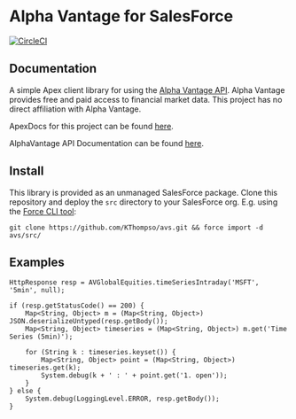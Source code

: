 # Alpha Vantage for SalesForce

[![CircleCI](https://circleci.com/gh/KThompso/avs.svg?style=svg&circle-token=0dc7f94d920d53cd8a6f30b82e6b522893d0b684)](https://circleci.com/gh/KThompso/avs)

Documentation
-------------

A simple Apex client library for using the [Alpha Vantage API][alpha-vantage-api-docs].  Alpha Vantage provides free and paid access to
financial market data.  This project has no direct affiliation with Alpha
Vantage.

ApexDocs for this project can be found [here][gh-pages].

AlphaVantage API Documentation can be found [here][alpha-vantage-api-docs].

Install
-------

This library is provided as an unmanaged SalesForce package.  Clone this
repository and deploy the `src` directory to your SalesForce org.  E.g.
using the [Force CLI tool][force-cli]:

`git clone https://github.com/KThompso/avs.git && force import -d avs/src/`

Examples
--------

```Apex
HttpResponse resp = AVGlobalEquities.timeSeriesIntraday('MSFT', '5min', null);

if (resp.getStatusCode() == 200) {
    Map<String, Object> m = (Map<String, Object>) JSON.deserializeUntyped(resp.getBody());
    Map<String, Object> timeseries = (Map<String, Object>) m.get('Time Series (5min)');
    
    for (String k : timeseries.keyset()) {
        Map<String, Object> point = (Map<String, Object>) timeseries.get(k);
        System.debug(k + ' : ' + point.get('1. open'));
    }
} else {
    System.debug(LoggingLevel.ERROR, resp.getBody());
}
```

[alpha-vantage-api-docs]: https://www.alphavantage.co/documentation/
[force-cli]: https://force-cli.heroku.com/
[gh-pages]: https://kthompso.github.io/avs
